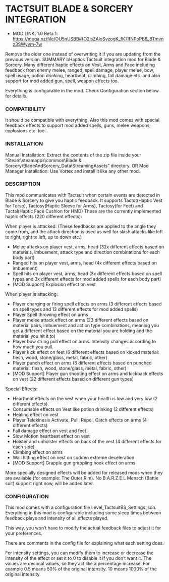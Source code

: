 # TACTSUIT BLADE & SORCERY INTEGRATION


* MOD LINK: 1.0 Beta 1: https://mega.nz/file/OU5nUSBB#fO2lsZAloSvzogK_fK7lfNPoPB6_BTmvnz3SWyym-7w

Remove the older one instead of overwriting it if you are updating from the previous version.
SUMMARY
bHaptics Tactsuit integration mod for Blade & Sorcery. Many different haptic effects on Vest, Arms and Face including feedback from enemy melee, ranged, spell damage, player melee, bow, spell usage, potion drinking, heartbeat, climbing, fall damage etc. and also support for mod added gun, spell, weapon effects too.

Everything is configurable in the mod. Check Configuration section below for details.

### COMPATIBILITY
It should be compatible with everything. Also this mod comes with special feedback effects to support mod added spells, guns, melee weapons, explosions etc. too. 

### INSTALLATION
Manual Installation: Extract the contents of the zip file inside your “Steam\steamapps\common\Blade & Sorcery\BladeAndSorcery_Data\StreamingAssets” directory.
OR
Mod Manager Installation: Use Vortex and install it like any other mod. 

### DESCRIPTION
This mod communicates with Tactsuit when certain events are detected in Blade & Sorcery to give you haptic feedback. It supports Tactot(Haptic Vest for Torso), Tactosy(Haptic Sleeve for Arms), Tactosy(for Feet) and Tactal(Haptic Face Cushion for HMD)
These are the currently implemented haptic effects (220 different effects):

When player is attacked: (These feedbacks are applied to the angle they come from, and the attack direction is used as well for slash attacks like left to right, right to left, up to down etc.)
- Melee attacks on player vest, arms, head (32x different effects based on materials, imbuement, attack type and direction combinations for each body part)
- Ranged hits on player vest, arms, head (4x different effects based on imbuement)
- Spell hits on player vest, arms, head (3x different effects based on spell types and 3x different effects for mod added spells for each body part)
- [MOD Support] Explosion effect on vest

When player is attacking: 
- Player charging or firing spell effects on arms (3 different effects based on spell types and 13 different effects for mod added spells)
- Player Spell throwing effect on arms
- Player melee attack effect on arms (23 different effects based on material pairs, imbuement and action type combinations, meaning you get a different effect based on the material you are holding and the material you hit it to)
- Player bow string pull effect on arms. Intensity changes according to how much you pull.
- Player kick effect on feet (6 different effects based on kicked material: flesh, wood, stone/glass, metal, fabric, other)
- Player punch effect on arms (6 different effects based on punched material: flesh, wood, stone/glass, metal, fabric, other)
- [MOD Support] Player gun shooting effect on arms and kickback effects on vest (22 different effects based on different gun types)

Special Effects:
- Heartbeat effects on the vest when your health is low and very low (2 different effects).
- Consumable effects on Vest like potion drinking (2 different effects) 
- Healing effect on vest
- Player Telekinesis Activate, Pull, Repel, Catch effects on arms (4 different effects)
- Fall damage effect on vest and feet
- Slow Motion heartbeat effect on vest
- Holster and unholster effects on back of the vest (4 different effects for each side)
- Climbing effect on arms
- Wall hitting effect on vest on sudden extreme deceleration
- [MOD Support] Grapple gun grappling hook effect on arms


More specially designed effects will be added for released mods when they are available (for example: The Outer Rim). No B.A.R.Z.E.L Mensch (Battle suit) support right now, will be added later.

### CONFIGURATION
This mod comes with a configuration file Level_TactsuitBS_Settings.json. Everything in this mod is configurable including some sleep times between feedback plays and intensity of all effects played. 

This way, you won’t have to modify the actual feedback files to adjust it for your preferences.

There are comments in the config file for explaining what each setting does.

For intensity settings, you can modify them to increase or decrease the intensity of the effect or set it to 0 to disable it if you don’t want it. The values are decimal values, so they act like a percentage increase. For example 0.5 means 50% of the original intensity. 10 means 1000% of the original intensity.




